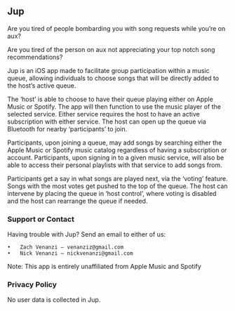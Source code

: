 ## Jup

Are you tired of people bombarding you with song requests while you’re on aux? 

Are you tired of the person on aux not appreciating your top notch song	recommendations?

Jup is an iOS app made to facilitate group participation within a music queue, allowing individuals to choose songs that will be directly added to the host’s active queue. 

The ‘host’ is able to choose to have their queue playing either on Apple Music or Spotify. The app will then function to use the music player of the selected service. Either service requires the host to have an active subscription with either service. The host can open up the queue via Bluetooth for nearby ‘participants’ to join.

Participants, upon joining a queue, may add songs by searching either the Apple Music or Spotify music catalog regardless of having a subscription or account. Participants, upon signing in to a given music service, will also be able to access their personal playlists with that service to add songs from.

Participants get a say in what songs are played next, via the ‘voting’ feature. Songs with the most votes get pushed to the top of the queue. The host can intervene by placing the queue in ‘host control’, where voting is disabled and the host can rearrange the queue if needed. 

### Support or Contact

Having trouble with Jup? Send an email to either of us:
```
•	Zach Venanzi – venanziz@gmail.com
•	Nick Venanzi – nickvenanzi@gmail.com
```
Note: This app is entirely unaffiliated from Apple Music and Spotify

### Privacy Policy

No user data is collected in Jup.

